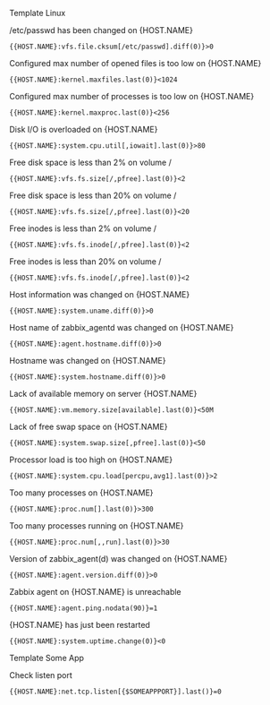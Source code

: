 Template Linux

/etc/passwd has been changed on {HOST.NAME}

```
{{HOST.NAME}:vfs.file.cksum[/etc/passwd].diff(0)}>0
```

Configured max number of opened files is too low on {HOST.NAME}
```
{{HOST.NAME}:kernel.maxfiles.last(0)}<1024
```

Configured max number of processes is too low on {HOST.NAME}
```
{{HOST.NAME}:kernel.maxproc.last(0)}<256
```

Disk I/O is overloaded on {HOST.NAME}
```
{{HOST.NAME}:system.cpu.util[,iowait].last(0)}>80
```

Free disk space is less than 2% on volume /
```
{{HOST.NAME}:vfs.fs.size[/,pfree].last(0)}<2
```

Free disk space is less than 20% on volume /
```
{{HOST.NAME}:vfs.fs.size[/,pfree].last(0)}<20
```

Free inodes is less than 2% on volume /
```
{{HOST.NAME}:vfs.fs.inode[/,pfree].last(0)}<2
```

Free inodes is less than 20% on volume /
```
{{HOST.NAME}:vfs.fs.inode[/,pfree].last(0)}<2
```

 Host information was changed on {HOST.NAME}
 ```
 {{HOST.NAME}:system.uname.diff(0)}>0
 ```
 
 Host name of zabbix_agentd was changed on {HOST.NAME}
 ```
 {{HOST.NAME}:agent.hostname.diff(0)}>0
 ```
 
 Hostname was changed on {HOST.NAME}
 ``` 
 {{HOST.NAME}:system.hostname.diff(0)}>0
 ```

 Lack of available memory on server {HOST.NAME}
 ```
 {{HOST.NAME}:vm.memory.size[available].last(0)}<50M
 ```

Lack of free swap space on {HOST.NAME}

``` 
{{HOST.NAME}:system.swap.size[,pfree].last(0)}<50
```


Processor load is too high on {HOST.NAME}

``` 
{{HOST.NAME}:system.cpu.load[percpu,avg1].last(0)}>2
``` 

Too many processes on {HOST.NAME}

``` 
{{HOST.NAME}:proc.num[].last(0)}>300
``` 

Too many processes running on {HOST.NAME}
```
{{HOST.NAME}:proc.num[,,run].last(0)}>30
```

Version of zabbix_agent(d) was changed on {HOST.NAME}
``` 
{{HOST.NAME}:agent.version.diff(0)}>0
```

Zabbix agent on {HOST.NAME} is unreachable

``` 
{{HOST.NAME}:agent.ping.nodata(90)}=1
```

{HOST.NAME} has just been restarted

``` 
{{HOST.NAME}:system.uptime.change(0)}<0
```

Template Some App


Check listen port
```
{{HOST.NAME}:net.tcp.listen[{$SOMEAPPPORT}].last()}=0
```